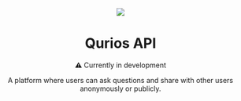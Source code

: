 <div align="center">
  <img src="https://i.imgur.com/VgiNQqq.png" />
</div>

<h1 align="center">Qurios API</h1>

<p align="center">⚠️ Currently in development</p>

<div align="center">
A platform where users can ask questions and share with other users anonymously or publicly.
</div>